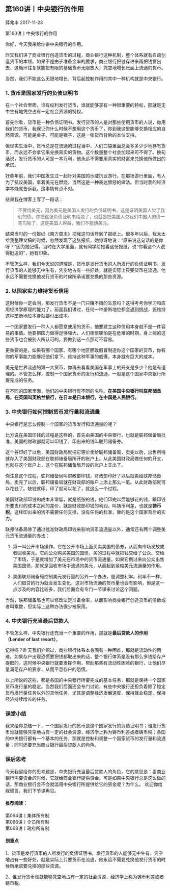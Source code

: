 
## 第160讲丨中央银行的作用


薛兆丰
2017-11-23

第160讲丨中央银行的作用


你好，今天我来给你讲中央银行的作用。

昨天我们讲了商业银行创造货币的过程，商业银行这种机制，整个体系就有自动创造货币的本领。如果不是由于准备金率的要求，商业银行把钱存进来再把钱贷出去，这循环往复就能把有限的基础货币无限放大，凭空地增长账面上流通的货币。

当然，我们不能这么无限地增长，背后起控制作用的其中一种机构就是中央银行。

### 1. 货币是国家发行的负债证明书

在一个社会里面，谁有权利发行货币，谁就能够享有一种很重要的特权，那就是无中生有地凭空占有一定社会资源的特权。

首先你看，货币是一种负债证明书。发行货币的人是对那些使用货币的人说，你用我们的货币，我保证你什么时候不想用这个货币了，你到我这里能够兑换相应的自然资源，可能是金子、可能是银子，这是一张货币背后的本位支持。

但现实生活中，货币总是在流通的过程当中，人们口袋里面总会多多少少地存有货币，而永远不会拿它来兑换真实的货物。这个数量整个社会加起来可不得了。换句话说，发行货币的人可是一本万利，他永远不需要用真实的财富来兑换他所做出的承诺。

好些年前，我们中国发生过一起针对美国的示威抗议游行。在那场游行里面，有人为了抗议美国，拿着美元在燃烧，当然这是一种表达愤怒的做法。但当时我的经济学本能就告诉我，这事情有点不对。

结果我在博客上写了一段话：

> 不要烧美元，因为美元是美国人发行的负债证明书，这是证明美国人欠了我们的债。你把这张负债证明书给烧了，也就是把美国人欠我们中国人的债一笔勾销了，这是美国人得益，我们不能烧美元。

结果当时的一份报纸《南方周末》把我这句话登到了报纸上。很多年以后，我太太给我整理文稿的时候，忽然发现了这张报纸，她惊讶地说：“原来说这句话的是你呀？”因为她记得，当时在大学里面，就有同学给她看这份报纸，说“你看这个人说得挺逗的”，她有印象。

不管怎么样，我们今天说的道理是，货币是发行货币的人所发行的负债证明书，发行货币的人能够无中生有，凭空地占有一些好处，就是实际上只要货币在流通，他永远不需要兑换他发行货币的时候所承诺要兑换的那些资源。

### 2. 以国家实力维持货币信用

这时候你一定会问，那发行货币不是一门只赚不赔的生意吗？这得考考你学习和应用经济学原理的能力了。前面我们讲过，任何一种垄断地位都会遇到挑战，要维持这种垄断地位本身就要付出成本。

一个国家要发行一种人人都愿意使用的货币，他要建立这种信用本身就不是一件容易的事情。他要把国力做得足够强大，人们相信哪怕是在危难的时期，身上揣的这些货币也会被别人所认可的，要做到这一点那可不容易。

更重要的是，如果有哪个国家、有哪个地区胆敢假冒制造你这个国家的货币，你有你的军事能力能够把他们拿下。维持这种军事的威慑，本身就有巨大的成本。

美元是世界流通的第一大货币，你再去看看美国在军事上的开支是多少？他是有道理的。不管怎么样，控制一个国家货币的发行和流通，一般是这个国家中央银行所要完成的任务。

在不同的国家里面，他们的中央银行有不同的名称。**在美国中央银行叫联邦储备局，在英国叫英格兰银行，在日本是日本银行，在中国是人民银行。**

### 3. 中央银行如何控制货币发行量和流通量

中央银行是怎么控制一个国家的货币发行和流通量的呢？

比方说在美国印钱的过程是这样的，首先由美国的中央银行，也就是联邦储备局批准，美国的财政部就可以印钱了，印出来的钱叫联邦储备券。

这个券印好了以后，美国财政局就把它等价卖给联邦储备局，卖完以后，出售所得就存入了美国财政部在联邦储备局所开的账户上。从此美国财政局做任何的开支，也就在这个账户上，这个在联邦储备局开设的账户上支出了。

你注意这个过程，联邦储备局叫财政部印钱，财政部印好了以后就卖给联邦储备局，卖完了以后，联邦储备局就在财政部的账户上添上那么一笔。从此财政部就可以花钱了。缺钱就印，印了就可以花了，就这么一个过程。

美国财政部印钱的成本非常低，就是纸张的钱，他们印完以后能够花的钱，跟印钱所要支付的成本之间的差价，就是财政部印钱的利润，叫铸币利差，也就是**铸币税**。这样印出来的钱不需要任何支撑，没有任何的标准，靠的是这个国家背后的实力。

联邦储备局除了通过批准财政局印钱来影响货币流通量以外，通常还有两个调整美元货币流通量的办法：

1. 第一叫公开市场操作。它在公开市场上面买卖美国的债券，从而向市场发放或者回收美元。它向公众购买美国的国债，买的过程中就把钱交给了公众、交给了市场，于是就增加了美元在市场中的货币流通量。如果它倒过来向公众出售美国国债，那就是回收市场中流通的美元，从而起到紧缩美元流通量的作用。

2. 美国联邦储备局控制美元发行量的另外一个办法，是调整利率。利率不一样，人们借贷的行为就会发生变化，这对市场流通的货币量也会有影响，但是这一点涉及的内容比较多，我们后面会有专门一节课来讨论这个问题。

当然，联邦储备局也可以修改法定准备金率，从而影响商业银行创造货币的倍数或者叫乘数，但实际上这种办法很少被采用。

### 4. 中央银行充当最后贷款人

不管怎么样，中央银行还充当一个重要的作用，那就是**最后贷款人的作用（Lender of last resort）**。

记得吗？昨天我们介绍过，商业银行体系本身固有一种困难，那就是流动性的困难。如果存户出现恐慌要把钱都取出来的话，整个银行体系是没有那么多钱给存户提取的。这时候中央银行就要发挥作用，帮助那些有流动性困难的银行，让他们尽量满足存户的要求，从而平息存户的恐慌。

以上所说的这些，都是各国的中央银行所要完成的基本任务，那就是保持一个国家货币发行量的稳定。当然我们后面还会专门讨论，有些中央银行还担负着除了稳定货币发行量任务以外的其他任务，尤其是调整经济发展速度、保持就业稳定、保持经济持续增长的任务。

### 课堂小结

我来给你总结一下，一个国家发行的货币是这个国家发行的负债证明书；谁发行货币谁就能够凭空地占有一定的社会资源，经济学上称为铸币利差或者铸币税；各国的中央银行都有一个基本的任务，那就是控制和调整一个国家货币的发行量和流通量；同时还要充当商业银行最后贷款人的角色。

### 课后思考

今天我留给你的思考题是，中央银行充当最后贷款人的角色，它的意思是：当商业银行需要资金的时候，它就给商业银行提供资金。可是如果中央银行总是这么做的话，那商业银行会不会就滥用中央银行所提供给它的资金呢？为什么。
欢迎你给我留言，我们下节课再见。

#### 推荐阅读：
第064讲丨集体所有制  
第066讲丨全员所有制  
第068讲丨政府所有制  


#### 划重点

1、货币是发行货币的人所发行的负债证明书，发行货币的人能够无中生有，凭空地占有一些好处，就是实际上只要货币在流通，他永远不需要兑换他发行货币的时候所承诺要兑换的那些资源。

2、谁发行货币谁就能够凭空地占有一定的社会资源，经济学上称为铸币利差或者铸币税。